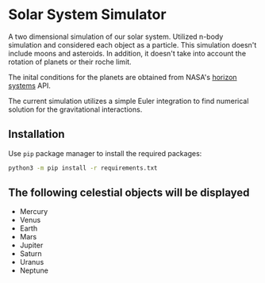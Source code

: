 
# Solar System Simulator
A two dimensional simulation of our solar system. Utilized n-body simulation and considered each object as a particle. This simulation doesn't include moons and asteroids. In addition, it doesn't take into account the rotation of planets or their roche limit.

The inital conditions for the planets are obtained from NASA's [horizon systems](https://ssd-api.jpl.nasa.gov/doc/horizons.html) API.

The current simulation utilizes a simple Euler integration to find numerical solution for the gravitational interactions.

## Installation

Use `pip` package manager to install the required packages:

```bash
python3 -m pip install -r requirements.txt
```

## The following celestial objects will be displayed
- Mercury
- Venus
- Earth
- Mars
- Jupiter
- Saturn
- Uranus
- Neptune
